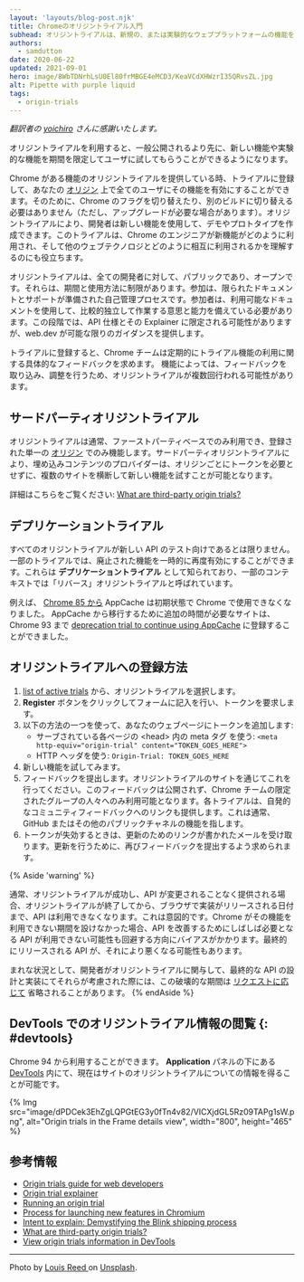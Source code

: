 ```yaml
---
layout: 'layouts/blog-post.njk'
title: Chromeのオリジントライアル入門
subhead: オリジントライアルは、新規の、または実験的なウェブプラットフォームの機能をテストするための方法です。また、その機能が全てのユーザ向けに利用可能になる前に、その機能の使いやすさ、実用性、そして有効性についてウェブ標準コミュニティにフィードバックする方法でもあります。
authors:
  - samdutton
date: 2020-06-22
updated: 2021-09-01
hero: image/8WbTDNrhLsU0El80frMBGE4eMCD3/KeaVCdXHWzrI35QRvsZL.jpg
alt: Pipette with purple liquid
tags:
  - origin-trials
---
```


*翻訳者の [yoichiro](https://github.com/yoichiro) さんに感謝いたします。*

<!-- Origin trials give you access to a new or experimental feature, to build
functionality your users can try out for a limited time before the feature
is made available to everyone. -->
オリジントライアルを利用すると、一般公開されるより先に、新しい機能や実験的な機能を期間を限定してユーザに試してもらうことができるようになります。

<!-- When Chrome offers an origin trial for a feature, you can register for the trial to enable
the feature for all users on your [origin](https://web.dev/same-site-same-origin/#origin),
without requiring them to toggle any flags or switch to an alternative build
of Chrome (though they may need to upgrade). Origin trials enable developers
to build demos and prototypes using new features. The trials also help Chrome engineers
understand how new features are used, and how they may interact with other web technologies. -->
Chrome がある機能のオリジントライアルを提供している時、トライアルに登録して、あなたの [オリジン](https://web.dev/same-site-same-origin/#origin) 上で全てのユーザにその機能を有効にすることができます。そのために、Chrome のフラグを切り替えたり、別のビルドに切り替える必要はありません（ただし、アップグレードが必要な場合があります）。オリジントライアルにより、開発者は新しい機能を使用して、デモやプロトタイプを作成できます。このトライアルは、Chrome のエンジニアが新機能がどのように利用され、そして他のウェブテクノロジとどのように相互に利用されるかを理解するのにも役立ちます。

<!-- Origin trials are public and open to all developers. They are limited in duration and
usage. Participation is a self-managed process with limited documentation and support.
Participants should be willing and able to work relatively independently using the
documentation available, which, at this stage, will likely be limited to API
specifications and explainers, though web.dev tries to provide guidance whenever
possible. -->
オリジントライアルは、全ての開発者に対して、パブリックであり、オープンです。それらは、期間と使用方法に制限があります。参加は、限られたドキュメントとサポートが準備された自己管理プロセスです。参加者は、利用可能なドキュメントを使用して、比較的独立して作業する意思と能力を備えている必要があります。この段階では、API 仕様とその Explainer に限定される可能性がありますが、web.dev が可能な限りのガイダンスを提供します。

<!-- If you register for a trial, the Chrome team will periodically ask you for specific
feedback on your use of the trial feature. Some features may undergo multiple origin
trials, as learnings are incorporated and adjustments are made. -->
トライアルに登録すると、Chrome チームは定期的にトライアル機能の利用に関する具体的なフィードバックを求めます。 機能によっては、フィードバックを取り込み、調整を行うため、オリジントライアルが複数回行われる可能性があります。


<!-- ## Third-party origin trials -->
## サードパーティオリジントライアル

<!-- Origin trials are usually only available on a first-party basis: they only work for a single
registered [origin](https://web.dev/same-site-same-origin/#origin). Third-party origin trials make
it possible for providers of embedded content to try a new feature across multiple sites
without requiring a token for every origin. -->
オリジントライアルは通常、ファーストパーティベースでのみ利用でき、登録された単一の [オリジン](https://web.dev/same-site-same-origin/#origin) でのみ機能します。サードパーティオリジントライアルにより、埋め込みコンテンツのプロバイダーは、オリジンごとにトークンを必要とせずに、複数のサイトを横断して新しい機能を試すことが可能となります。

詳細はこちらをご覧ください: [What are third-party origin trials?](/blog/third-party-origin-trials/)


<!-- ## Deprecation trials -->
## デプリケーショントライアル

<!-- Not all origin trials are for testing new APIs. Some trials enable a deprecated feature to be
temporarily re-enabled. These are known as **deprecation trials**, and in some contexts have been
referred to as "reverse" origin trials. -->
すべてのオリジントライアルが新しい API のテスト向けであるとは限りません。一部のトライアルでは、廃止された機能を一時的に再度有効にすることができます。これらは **デプリケーショントライアル** として知られており、一部のコンテキストでは「リバース」オリジントライアルと呼ばれています。

<!-- For example, [from Chrome 85](https://web.dev/appcache-removal/#origin-trial) AppCache is no longer
available in Chrome by default. Sites needing extra time to migrate off AppCache could register for
the [deprecation trial to continue using AppCache](https://developer.chrome.com/origintrials/#/view_trial/1776670052997660673) until Chrome 93. -->
例えば、 [Chrome 85 から](https://web.dev/appcache-removal/#origin-trial) AppCache は初期状態で Chrome で使用できなくなりました。 AppCache から移行するために追加の時間が必要なサイトは、Chrome 93 まで [deprecation trial to continue using AppCache](https://developer.chrome.com/origintrials/#/view_trial/1776670052997660673) に登録することができました。


<!-- ## How to register for an origin trial -->
## オリジントライアルへの登録方法

<!--
1. Choose an origin trial from the [list of active trials](https://developers.chrome.com/origintrials/#/trials/active).
1. Request a token by clicking the **Register** button and filling out the form.
. Add the token to your web pages,
   using one of the following methods:
   -  As a meta tag in the &lt;head&gt; of each page served:
      `<meta http-equiv="origin-trial" content="TOKEN_GOES_HERE">`
   -  As an HTTP header:
      `Origin-Trial: TOKEN_GOES_HERE`
1. Try out the new feature.
1. Submit feedback. Do this through the origin trial site. This feedback is
   not public and is available only to a limited group of people on the Chrome
   team. Each trial also provides a link for spontaneous community feedback.
   This typically points to the feature on GitHub or some other public
   channel.
1. When your token expires, you will get an email with a renewal link.
   To do so, you are again asked to submit feedback.
-->
1. [list of active trials](https://developers.chrome.com/origintrials/#/trials/active) から、オリジントライアルを選択します。
1. **Register** ボタンをクリックしてフォームに記入を行い、トークンを要求します。
1. 以下の方法の一つを使って、あなたのウェブページにトークンを追加します:
   -  サーブされている各ページの &lt;head&gt; 内の meta タグ を使う:
      `<meta http-equiv="origin-trial" content="TOKEN_GOES_HERE">`
   -  HTTP ヘッダを使う:
      `Origin-Trial: TOKEN_GOES_HERE`
1. 新しい機能を試してみます。
1. フィードバックを提出します。オリジントライアルのサイトを通じてこれを行ってください。このフィードバックは公開されず、Chrome チームの限定されたグループの人々へのみ利用可能となります。各トライアルは、自発的なコミュニティフィードバックへのリンクも提供します。これは通常、GitHub またはその他のパブリックチャネルの機能を指します。
1. トークンが失効するときは、更新のためのリンクが書かれたメールを受け取ります。更新を行うために、再びフィードバックを提出するよう求められます。

{% Aside 'warning' %}
<!-- Usually if an API lands unchanged after a successful origin trial, there is a short period between the
end of the origin trial and the date the implementation ships in the browser when the API will not
be available. This is by design. If Chrome were to avoid the mandatory total-breakage period, that would
bias toward also avoiding breakages in the API surface, which are often needed to improve the API.
The final shipping API might be worse for it. -->
通常、オリジントライアルが成功し、API が変更されることなく提供される場合、オリジントライアルが終了してから、ブラウザで実装がリリースされる日付まで、API は利用できなくなります。これは意図的です。Chrome がその機能を利用できない期間を設けなかった場合、API を改善するためにしばしば必要となる API が利用できない可能性も回避する方向にバイアスがかかります。最終的にリリースされる API が、それにより悪くなる可能性もあります。

<!-- In rare circumstances, if there was clear evidence that developers engaged with the origin trial and that their
concerns were taken into account in the final API design and implementation,
this breakage period may be skipped
[upon request](https://sites.google.com/a/chromium.org/dev/blink/launching-features#sites-canvas-main-content:~:text=If%20you%20wish%20to%20skip%20the,Ship%20imply%20approval%20of%20the%20request.). -->
まれな状況として、開発者がオリジントライアルに関与して、最終的な API の設計と実装にてそれらが考慮された際には、この破壊的な期間は [リクエストに応じて](https://sites.google.com/a/chromium.org/dev/blink/launching-features#sites-canvas-main-content:~:text=If%20you%20wish%20to%20skip%20the,Ship%20imply%20approval%20of%20the%20request.) 省略されることがあります。
{% endAside %}

<!-- ## View origin trials information in DevTools {: #devtools} -->
## DevTools でのオリジントライアル情報の閲覧 {: #devtools}

<!-- Available from Chrome 94. You can now get information about a site's origin trials in [DevTools](/docs/devtools/) under the **Application** panel. -->
Chrome 94 から利用することができます。 **Application** パネルの下にある [DevTools](/docs/devtools/) 内にて、現在はサイトのオリジントライアルについての情報を得ることが可能です。

{% Img src="image/dPDCek3EhZgLQPGtEG3y0fTn4v82/VICXjdGL5Rz09TAPg1sW.png", alt="Origin trials in the Frame details view", width="800", height="465" %}


<!-- ## Find out more -->
## 参考情報

-  [Origin trials guide for web developers](https://github.com/GoogleChrome/OriginTrials/blob/gh-pages/developer-guide.md)
-  [Origin trial explainer](https://github.com/GoogleChrome/OriginTrials/blob/gh-pages/explainer.md)
-  [Running an origin trial](https://www.chromium.org/blink/origin-trials/running-an-origin-trial)
-  [Process for launching new features in Chromium](https://www.chromium.org/blink/launching-features)
-  [Intent to explain: Demystifying the Blink shipping process](https://www.youtube.com/watch?time_continue=291&v=y3EZx_b-7tk)
-  [What are third-party origin trials?](/blog/third-party-origin-trials/)
-  [View origin trials information in DevTools](/blog/new-in-devtools-94/#origin-trials)
---

Photo by [Louis Reed
](https://unsplash.com/@_louisreed) on [Unsplash](https://unsplash.com/photos/pwcKF7L4-no).
